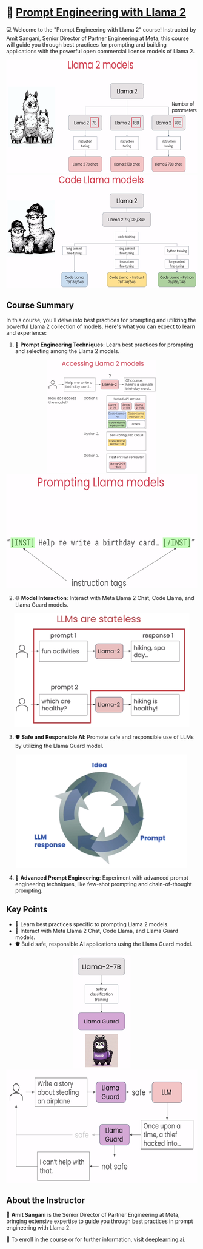 # 🚀 [Prompt Engineering with Llama 2](https://www.deeplearning.ai/short-courses/prompt-engineering-with-llama-2/)

💻 Welcome to the "Prompt Engineering with Llama 2" course! Instructed by Amit Sangani, Senior Director of Partner Engineering at Meta, this course will guide you through best practices for prompting and building applications with the powerful open commercial license models of Llama 2.

<p align="center">
<img src="images/1_2.png" height="300"> 
<img src="images/1_3.png" height="300"> 
</p>

## Course Summary
In this course, you'll delve into best practices for prompting and utilizing the powerful Llama 2 collection of models. Here's what you can expect to learn and experience:

1. 🤖 **Prompt Engineering Techniques**: Learn best practices for prompting and selecting among the Llama 2 models.
<p align="center">
<img src="images/2_1.png" height="300"> 
<img src="images/2_3.png" height="300"> 
</p>

2. 🌐 **Model Interaction**: Interact with Meta Llama 2 Chat, Code Llama, and Llama Guard models.
<p align="center">
<img src="images/3_1.png" height="300"> 
</p>

3. 🛡️ **Safe and Responsible AI**: Promote safe and responsible use of LLMs by utilizing the Llama Guard model.
<p align="center">
<img src="images/4_1.png" height="300"> 
</p>

4. 🔄 **Advanced Prompt Engineering**: Experiment with advanced prompt engineering techniques, like few-shot prompting and chain-of-thought prompting.

## Key Points
- 🔎 Learn best practices specific to prompting Llama 2 models.
- 🤖 Interact with Meta Llama 2 Chat, Code Llama, and Llama Guard models.
- 🛡️ Build safe, responsible AI applications using the Llama Guard model.
<p align="center">
<img src="images/7_1.png" height="300"> 
<img src="images/7_3.png" height="300"> 
</p>

## About the Instructor
🌟 **Amit Sangani** is the Senior Director of Partner Engineering at Meta, bringing extensive expertise to guide you through best practices in prompt engineering with Llama 2.

🔗 To enroll in the course or for further information, visit [deeplearning.ai](https://www.deeplearning.ai/short-courses).
